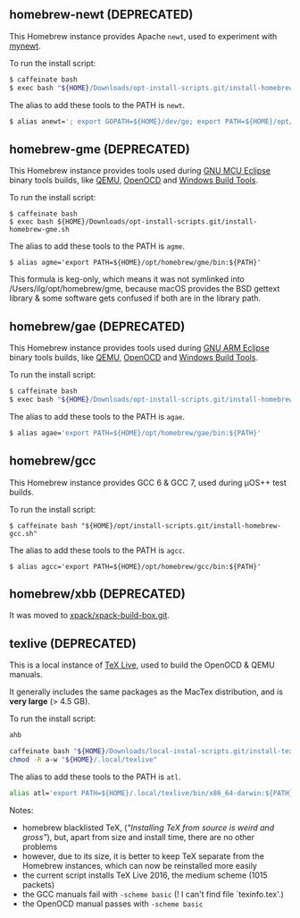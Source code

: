 
## homebrew-newt (DEPRECATED)

This Homebrew instance provides Apache `newt`, used to experiment with [mynewt](https://mynewt.apache.org/).

To run the install script:

```bash
$ caffeinate bash
$ exec bash "${HOME}/Downloads/opt-install-scripts.git/install-homebrew-newt.sh"
```

The alias to add these tools to the PATH is `newt`.

```bash
$ alias anewt='; export GOPATH=${HOME}/dev/go; export PATH=${HOME}/opt/homebrew/jekyll/bin:GOPATH/bin:${PATH}'
```

## homebrew-gme (DEPRECATED)

This Homebrew instance provides tools used during [GNU MCU Eclipse]((http://gnuarmeclipse.github.io)) binary tools builds, like [QEMU](http://gnuarmeclipse.github.io/qemu/), [OpenOCD](http://gnuarmeclipse.github.io/openocd/) and [Windows Build Tools](http://gnuarmeclipse.github.io/windows-build-tools/).

To run the install script:

```
$ caffeinate bash
$ exec bash ${HOME}/Downloads/opt-install-scripts.git/install-homebrew-gme.sh
```

The alias to add these tools to the PATH is `agme`.

```
$ alias agme='export PATH=${HOME}/opt/homebrew/gme/bin:${PATH}'
```

This formula is keg-only, which means it was not symlinked into /Users/ilg/opt/homebrew/gme,
because macOS provides the BSD gettext library & some software gets confused if both are in the library path.


## homebrew/gae (DEPRECATED)

This Homebrew instance provides tools used during [GNU ARM Eclipse]((http://gnuarmeclipse.github.io)) binary tools builds, like [QEMU](http://gnuarmeclipse.github.io/qemu/), [OpenOCD](http://gnuarmeclipse.github.io/openocd/) and [Windows Build Tools](http://gnuarmeclipse.github.io/windows-build-tools/).

To run the install script:

```bash
$ caffeinate bash
$ exec bash "${HOME}/Downloads/opt-install-scripts.git/install-homebrew-gae.sh"
```

The alias to add these tools to the PATH is `agae`.

```bash
$ alias agae='export PATH=${HOME}/opt/homebrew/gae/bin:${PATH}'
```

## homebrew/gcc

This Homebrew instance provides GCC 6 & GCC 7, used during µOS++ test builds.

To run the install script:

```console
$ caffeinate bash "${HOME}/opt/install-scripts.git/install-homebrew-gcc.sh"
```

The alias to add these tools to the PATH is `agcc`.

```console
$ alias agcc='export PATH=${HOME}/opt/homebrew/gcc/bin:${PATH}'
```

## homebrew/xbb (DEPRECATED)

It was moved to [xpack/xpack-build-box.git](https://github.com/xpack/xpack-build-box).

## texlive (DEPRECATED)

This is a local instance of [TeX Live](https://tug.org/texlive/), used to build the OpenOCD & QEMU manuals.

It generally includes the same packages as the MacTex distribution, and is **very large** (> 4.5 GB).

To run the install script:

```sh
ahb

caffeinate bash "${HOME}/Downloads/local-instal-scripts.git/install-texlive.sh"
chmod -R a-w "${HOME}/.local/texlive"
```

The alias to add these tools to the PATH is `atl`.

```sh
alias atl='export PATH=${HOME}/.local/texlive/bin/x86_64-darwin:${PATH}'
```

Notes:

- homebrew blacklisted TeX, (_"Installing TeX from source is weird and gross"_), but, apart from size and install time, there are no other problems
- however, due to its size, it is better to keep TeX separate from the Homebrew instances, which can now be reinstalled more easily
- the current script installs TeX Live 2016, the medium scheme (1015 packets)
- the GCC manuals fail with `-scheme basic` (! I can't find file `texinfo.tex'.)
- the OpenOCD manual passes with `-scheme basic`
